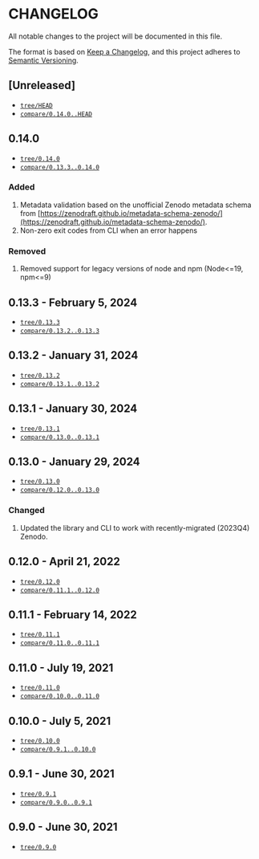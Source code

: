 # CHANGELOG

All notable changes to the project will be documented in this file.

The format is based on [Keep a Changelog](https://keepachangelog.com/en/1.1.0/),
and this project adheres to [Semantic Versioning](https://semver.org/spec/v2.0.0.html).

## [Unreleased]

- [`tree/HEAD`](https://github.com/zenodraft/zenodraft/tree/HEAD)
- [`compare/0.14.0..HEAD`](https://github.com/zenodraft/zenodraft/compare/0.14.0..HEAD)

## 0.14.0

- [`tree/0.14.0`](https://github.com/zenodraft/zenodraft/tree/0.14.0)
- [`compare/0.13.3..0.14.0`](https://github.com/zenodraft/zenodraft/compare/0.13.3..0.14.0)

### Added

1. Metadata validation based on the unofficial Zenodo metadata schema from [https://zenodraft.github.io/metadata-schema-zenodo/](https://zenodraft.github.io/metadata-schema-zenodo/).
1. Non-zero exit codes from CLI when an error happens

### Removed

1. Removed support for legacy versions of node and npm (Node<=19, npm<=9)

## 0.13.3 - February 5, 2024

- [`tree/0.13.3`](https://github.com/zenodraft/zenodraft/tree/0.13.3)
- [`compare/0.13.2..0.13.3`](https://github.com/zenodraft/zenodraft/compare/0.13.2..0.13.3)

## 0.13.2 - January 31, 2024

- [`tree/0.13.2`](https://github.com/zenodraft/zenodraft/tree/0.13.2)
- [`compare/0.13.1..0.13.2`](https://github.com/zenodraft/zenodraft/compare/0.13.1..0.13.2)

## 0.13.1 - January 30, 2024

- [`tree/0.13.1`](https://github.com/zenodraft/zenodraft/tree/0.13.1)
- [`compare/0.13.0..0.13.1`](https://github.com/zenodraft/zenodraft/compare/0.13.0..0.13.1)

## 0.13.0 - January 29, 2024

- [`tree/0.13.0`](https://github.com/zenodraft/zenodraft/tree/0.13.0)
- [`compare/0.12.0..0.13.0`](https://github.com/zenodraft/zenodraft/compare/0.12.0..0.13.0)

### Changed

1. Updated the library and CLI to work with recently-migrated (2023Q4) Zenodo.

## 0.12.0 - April 21, 2022

- [`tree/0.12.0`](https://github.com/zenodraft/zenodraft/tree/0.12.0)
- [`compare/0.11.1..0.12.0`](https://github.com/zenodraft/zenodraft/compare/0.11.1..0.12.0)

## 0.11.1 - February 14, 2022

- [`tree/0.11.1`](https://github.com/zenodraft/zenodraft/tree/0.11.1)
- [`compare/0.11.0..0.11.1`](https://github.com/zenodraft/zenodraft/compare/0.11.0..0.11.1)

## 0.11.0 - July 19, 2021

- [`tree/0.11.0`](https://github.com/zenodraft/zenodraft/tree/0.11.0)
- [`compare/0.10.0..0.11.0`](https://github.com/zenodraft/zenodraft/compare/0.10.0..0.11.0)

## 0.10.0 - July 5, 2021

- [`tree/0.10.0`](https://github.com/zenodraft/zenodraft/tree/0.10.0)
- [`compare/0.9.1..0.10.0`](https://github.com/zenodraft/zenodraft/compare/0.9.1..0.10.0)

## 0.9.1 - June 30, 2021

- [`tree/0.9.1`](https://github.com/zenodraft/zenodraft/tree/0.9.1)
- [`compare/0.9.0..0.9.1`](https://github.com/zenodraft/zenodraft/compare/0.9.0..0.9.1)

## 0.9.0 - June 30, 2021

- [`tree/0.9.0`](https://github.com/zenodraft/zenodraft/tree/0.9.0)
